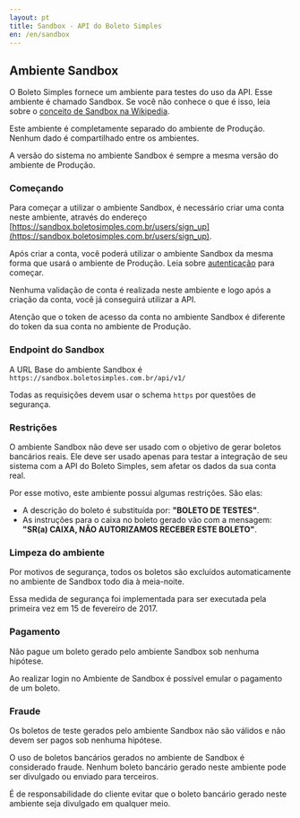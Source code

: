 ```yaml
---
layout: pt
title: Sandbox - API do Boleto Simples
en: /en/sandbox
---
```


## Ambiente Sandbox

O Boleto Simples fornece um ambiente para testes do uso da API. Esse ambiente é chamado Sandbox. Se você não conhece o que é isso, leia sobre o [conceito de Sandbox na Wikipedia](http://en.wikipedia.org/wiki/Sandbox_(software_development)).

Este ambiente é completamente separado do ambiente de Produção. Nenhum dado é compartilhado entre os ambientes.

A versão do sistema no ambiente Sandbox é sempre a mesma versão do ambiente de Produção.

### Começando

Para começar a utilizar o ambiente Sandbox, é necessário criar uma conta neste ambiente, através do endereço [https://sandbox.boletosimples.com.br/users/sign_up](https://sandbox.boletosimples.com.br/users/sign_up).

Após criar a conta, você poderá utilizar o ambiente Sandbox da mesma forma que usará o ambiente de Produção. Leia sobre [autenticação](/authentication) para começar.

Nenhuma validação de conta é realizada neste ambiente e logo após a criação da conta, você já conseguirá utilizar a API.

Atenção que o token de acesso da conta no ambiente Sandbox é diferente do token da sua conta no ambiente de Produção.

### Endpoint do Sandbox

A URL Base do ambiente Sandbox é `https://sandbox.boletosimples.com.br/api/v1/`

Todas as requisições devem usar o schema `https` por questões de segurança.

### Restrições

O ambiente Sandbox não deve ser usado com o objetivo de gerar boletos bancários reais. Ele deve ser usado apenas para testar a integração de seu sistema com a API do Boleto Simples, sem afetar os dados da sua conta real.

Por esse motivo, este ambiente possui algumas restrições. São elas:

*   A descrição do boleto é substituída por: **"BOLETO DE TESTES"**.
*   As instruções para o caixa no boleto gerado vão com a mensagem: **"SR(a) CAIXA, NÃO AUTORIZAMOS RECEBER ESTE BOLETO"**.

### Limpeza do ambiente

Por motivos de segurança, todos os boletos são excluídos automaticamente no ambiente de Sandbox todo dia à meia-noite.

Essa medida de segurança foi implementada para ser executada pela primeira vez em 15 de fevereiro de 2017.

### Pagamento

Não pague um boleto gerado pelo ambiente Sandbox sob nenhuma hipótese.

Ao realizar login no Ambiente de Sandbox é possível emular o pagamento de um boleto.

### Fraude

Os boletos de teste gerados pelo ambiente Sandbox não são válidos e não devem ser pagos sob nenhuma hipótese.

O uso de boletos bancários gerados no ambiente de Sandbox é considerado fraude. Nenhum boleto bancário gerado neste ambiente pode ser divulgado ou enviado para terceiros.

É de responsabilidade do cliente evitar que o boleto bancário gerado neste ambiente seja divulgado em qualquer meio.
